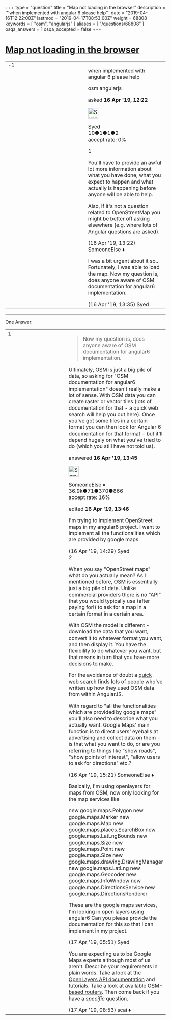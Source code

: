 +++
type = "question"
title = "Map not loading in the browser"
description = '''when implemented with angular 6 please help'''
date = "2019-04-16T12:22:00Z"
lastmod = "2019-04-17T08:53:00Z"
weight = 68808
keywords = [ "osm", "angularjs" ]
aliases = [ "/questions/68808" ]
osqa_answers = 1
osqa_accepted = false
+++

<div class="headNormal">

# [Map not loading in the browser](/questions/68808/map-not-loading-in-the-browser)

</div>

<div id="main-body">

<div id="askform">

<table id="question-table" style="width:100%;">
<colgroup>
<col style="width: 50%" />
<col style="width: 50%" />
</colgroup>
<tbody>
<tr>
<td style="width: 30px; vertical-align: top"><div class="vote-buttons">
<span id="post-68808-upvote" class="ajax-command post-vote up" rel="nofollow" title="I like this post (click again to cancel)"> </span>
<div id="post-68808-score" class="post-score" title="current number of votes">
-1
</div>
<span id="post-68808-downvote" class="ajax-command post-vote down" rel="nofollow" title="I dont like this post (click again to cancel)"> </span> <span id="favorite-mark" class="ajax-command favorite-mark" rel="nofollow" title="mark/unmark this question as favorite (click again to cancel)"> </span>
<div id="favorite-count" class="favorite-count">
&#10;</div>
</div></td>
<td><div id="item-right">
<div class="question-body">
<p>when implemented with angular 6 please help</p>
</div>
<div id="question-tags" class="tags-container tags">
<span class="post-tag tag-link-osm" rel="tag" title="see questions tagged &#39;osm&#39;">osm</span> <span class="post-tag tag-link-angularjs" rel="tag" title="see questions tagged &#39;angularjs&#39;">angularjs</span>
</div>
<div id="question-controls" class="post-controls">
&#10;</div>
<div class="post-update-info-container">
<div class="post-update-info post-update-info-user">
<p>asked <strong>16 Apr '19, 12:22</strong></p>
<img src="https://secure.gravatar.com/avatar/9a50a6dbf5637b50e2e45c339bf26804?s=32&amp;d=identicon&amp;r=g" class="gravatar" width="32" height="32" alt="Syed&#39;s gravatar image" />
<p><span>Syed</span><br />
<span class="score" title="10 reputation points">10</span><span title="1 badges"><span class="badge1">●</span><span class="badgecount">1</span></span><span title="1 badges"><span class="silver">●</span><span class="badgecount">1</span></span><span title="2 badges"><span class="bronze">●</span><span class="badgecount">2</span></span><br />
<span class="accept_rate" title="Rate of the user&#39;s accepted answers">accept rate:</span> <span title="Syed has no accepted answers">0%</span></p>
</div>
</div>
<div id="comments-container-68808" class="comments-container">
<span id="68809"></span>
<div id="comment-68809" class="comment">
<div id="post-68809-score" class="comment-score">
1
</div>
<div class="comment-text">
<p>You'll have to provide an awful lot more information about what you have done, what you expect to happen and what actually is happening before anyone will be able to help.</p>
<p>Also, if it's not a question related to OpenStreetMap you might be better off asking elsewhere (e.g. where lots of Angular questions are asked).</p>
</div>
<div id="comment-68809-info" class="comment-info">
<span class="comment-age">(16 Apr '19, 13:22)</span> <span class="comment-user userinfo">SomeoneElse ♦</span>
</div>
</div>
<span id="68811"></span>
<div id="comment-68811" class="comment">
<div id="post-68811-score" class="comment-score">
&#10;</div>
<div class="comment-text">
<p>I was a bit urgent about it so.. Fortunately, I was able to load the map. Now my question is, does anyone aware of OSM documentation for angular6 implementation.</p>
</div>
<div id="comment-68811-info" class="comment-info">
<span class="comment-age">(16 Apr '19, 13:35)</span> <span class="comment-user userinfo">Syed</span>
</div>
</div>
</div>
<div id="comment-tools-68808" class="comment-tools">
&#10;</div>
<div class="clear">
&#10;</div>
<div id="comment-68808-form-container" class="comment-form-container">
&#10;</div>
<div class="clear">
&#10;</div>
</div></td>
</tr>
</tbody>
</table>

------------------------------------------------------------------------

<div class="tabBar">

<span id="sort-top"></span>

<div class="headQuestions">

One Answer:

</div>

</div>

<span id="68812"></span>

<div id="answer-container-68812" class="answer">

<table style="width:100%;">
<colgroup>
<col style="width: 50%" />
<col style="width: 50%" />
</colgroup>
<tbody>
<tr>
<td style="width: 30px; vertical-align: top"><div class="vote-buttons">
<span id="post-68812-upvote" class="ajax-command post-vote up" rel="nofollow" title="I like this post (click again to cancel)"> </span>
<div id="post-68812-score" class="post-score" title="current number of votes">
1
</div>
<span id="post-68812-downvote" class="ajax-command post-vote down" rel="nofollow" title="I dont like this post (click again to cancel)"> </span>
</div></td>
<td><div class="item-right">
<div class="answer-body">
<blockquote>
<p>Now my question is, does anyone aware of OSM documentation for angular6 implementation.</p>
</blockquote>
<p>Ultimately, OSM is just a big pile of data, so asking for "OSM documentation for angular6 implementation" doesn't really make a lot of sense. With OSM data you can create raster or vector tiles (lots of documentation for that - a quick web search will help you out here). Once you've got some tiles in a certain format you can then look for Angular 6 documentation for that format - but it'll depend hugely on what you've tried to do (which you still have not told us).</p>
</div>
<div class="answer-controls post-controls">
&#10;</div>
<div class="post-update-info-container">
<div class="post-update-info post-update-info-user">
<p>answered <strong>16 Apr '19, 13:45</strong></p>
<img src="https://secure.gravatar.com/avatar/0bf1aa22f7f5e045b0eb8beb79fe7907?s=32&amp;d=identicon&amp;r=g" class="gravatar" width="32" height="32" alt="SomeoneElse&#39;s gravatar image" />
<p><span>SomeoneElse ♦</span><br />
<span class="score" title="36866 reputation points"><span>36.9k</span></span><span title="71 badges"><span class="badge1">●</span><span class="badgecount">71</span></span><span title="370 badges"><span class="silver">●</span><span class="badgecount">370</span></span><span title="866 badges"><span class="bronze">●</span><span class="badgecount">866</span></span><br />
<span class="accept_rate" title="Rate of the user&#39;s accepted answers">accept rate:</span> <span title="SomeoneElse has 228 accepted answers">16%</span></p>
</div>
<div class="post-update-info post-update-info-edited">
<p><span> edited <strong>16 Apr '19, 13:46</strong> </span></p>
</div>
</div>
<div id="comments-container-68812" class="comments-container">
<span id="68815"></span>
<div id="comment-68815" class="comment">
<div id="post-68815-score" class="comment-score">
&#10;</div>
<div class="comment-text">
<p>I'm trying to implement OpenStreet maps in my angular6 project. I want to implement all the functionalities which are provided by google maps.</p>
</div>
<div id="comment-68815-info" class="comment-info">
<span class="comment-age">(16 Apr '19, 14:29)</span> <span class="comment-user userinfo">Syed</span>
</div>
</div>
<span id="68816"></span>
<div id="comment-68816" class="comment">
<div id="post-68816-score" class="comment-score">
2
</div>
<div class="comment-text">
<p>When you say "OpenStreet maps" what do you actually mean? As I mentioned before, OSM is essentially just a big pile of data. Unlike commercial providers there is no "API" that you would typically use (after paying for!) to ask for a map in a certain format in a certain area.</p>
<p>With OSM the model is different - download the data that you want, convert it to whatever format you want, and then display it. You have the flexibility to do whatever you want, but that means in turn that you have more decisions to make.</p>
<p>For the avoidance of doubt a <a href="https://duckduckgo.com/?q=angular+openstreetmap&amp;t=ffsb&amp;ia=web">quick web search</a> finds lots of people who've written up how they used OSM data from within AngularJS.</p>
<p>With regard to "all the functionalities which are provided by google maps" you'll also need to describe what you actually want. Google Maps' main function is to direct users' eyeballs at advertising and collect data on them - is that what you want to do, or are you referring to things like "show roads", "show points of interest", "allow users to ask for directions" etc.?</p>
</div>
<div id="comment-68816-info" class="comment-info">
<span class="comment-age">(16 Apr '19, 15:21)</span> <span class="comment-user userinfo">SomeoneElse ♦</span>
</div>
</div>
<span id="68820"></span>
<div id="comment-68820" class="comment">
<div id="post-68820-score" class="comment-score">
&#10;</div>
<div class="comment-text">
<p>Basically, I'm using openlayers for maps from OSM, now only looking for the map services like</p>
<p>new google.maps.Polygon new google.maps.Marker new google.maps.Map new google.maps.places.SearchBox new google.maps.LatLngBounds new google.maps.Size new google.maps.Point new google.maps.Size new google.maps.drawing.DrawingManager new google.maps.LatLng new google.maps.Geocoder new google.maps.InfoWindow new google.maps.DirectionsService new google.maps.DirectionsRenderer</p>
<p>These are the google maps services, I'm looking in open layers using angular6 Can you please provide the documentation for this so that I can implement in my project.</p>
</div>
<div id="comment-68820-info" class="comment-info">
<span class="comment-age">(17 Apr '19, 05:51)</span> <span class="comment-user userinfo">Syed</span>
</div>
</div>
<span id="68822"></span>
<div id="comment-68822" class="comment">
<div id="post-68822-score" class="comment-score">
&#10;</div>
<div class="comment-text">
<p>You are expecting us to be Google Maps experts although most of us aren't. Describe your requirements in plain words. Take a look at the <a href="https://openlayers.org/en/latest/apidoc/">OpenLayers API documentation</a> and tutorials. Take a look at available <a href="https://wiki.openstreetmap.org/wiki/Routing">OSM-based routers</a>. Then come back if you have a <em>specific</em> question.</p>
</div>
<div id="comment-68822-info" class="comment-info">
<span class="comment-age">(17 Apr '19, 08:53)</span> <span class="comment-user userinfo">scai ♦</span>
</div>
</div>
</div>
<div id="comment-tools-68812" class="comment-tools">
&#10;</div>
<div class="clear">
&#10;</div>
<div id="comment-68812-form-container" class="comment-form-container">
&#10;</div>
<div class="clear">
&#10;</div>
</div></td>
</tr>
</tbody>
</table>

</div>

<div class="paginator-container-left">

</div>

</div>

</div>

